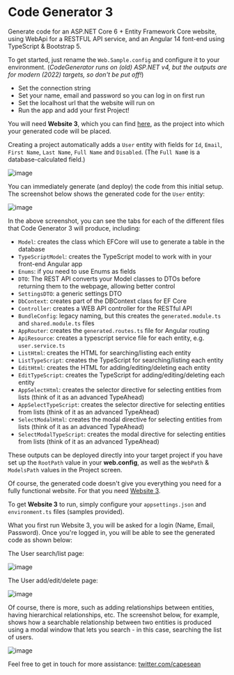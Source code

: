 # Code Generator 3
Generate code for an ASP.NET Core 6 + Entity Framework Core website, using WebApi for a RESTFUL API service, and an Angular 14 font-end using TypeScript & Bootstrap 5.

To get started, just rename the `Web.Sample.config` and configure it to your environment. (*CodeGenerator runs on (old) ASP.NET v4, but the outputs are for modern (2022) targets, so don't be put off!*)

- Set the connection string
- Set your name, email and password so you can log in on first run
- Set the localhost url that the website will run on
- Run the app and add your first Project!

You will need **Website 3**, which you can find [here](https://github.com/capesean/Website3), as the project into which your generated code will be placed.

Creating a project automatically adds a `User` entity with fields for `Id`, `Email`, `First Name`, `Last Name`, `Full Name` and `Disabled`. (The `Full Nam`e is a database-calculated field.) 

![image](https://user-images.githubusercontent.com/642609/172637620-94836445-f8ab-4a94-bf27-3e23f8f77087.png)

You can immediately generate (and deploy) the code from this initial setup. The screenshot below shows the generated code for the `User` entity:

![image](https://user-images.githubusercontent.com/642609/172638876-e80e57be-ce36-4fcd-9221-a7a229cc3a40.png)

In the above screenshot, you can see the tabs for each of the different files that Code Generator 3 will produce, including:
- `Model`: creates the class which EFCore will use to generate a table in the database
- `TypeScriptModel`: creates the TypeScript model to work with in your front-end Angular app
- `Enums`: if you need to use Enums as fields
- `DTO`: The REST API converts your Model classes to DTOs before returning them to the webpage, allowing better control
- `SettingsDTO`: a generic settings DTO
- `DbContext`: creates part of the DBContext class for EF Core
- `Controller`: creates a WEB API controller for the RESTful API
- `BundleConfig`: legacy naming, but this creates the `generated.module.ts` and `shared.module.ts` files
- `AppRouter`: creates the `generated.routes.ts` file for Angular routing
- `ApiResource`: creates a typescript service file for each entity, e.g. `user.service.ts`
- `ListHtml`: creates the HTML for searching/listing each entity
- `ListTypeScript`: creates the TypeScript for searching/listing each entity
- `EditHtml`: creates the HTML for adding/editing/deleting each entity
- `EditTypeScript`: creates the TypeScript for adding/editing/deleting each entity
- `AppSelectHtml`: creates the selector directive for selecting entities from lists (think of it as an advanced TypeAhead)
- `AppSelectTypeScript`: creates the selector directive for selecting entities from lists (think of it as an advanced TypeAhead)
- `SelectModalHtml`: creates the modal directive for selecting entities from lists (think of it as an advanced TypeAhead)
- `SelectModalTypeScript`: creates the modal directive for selecting entities from lists (think of it as an advanced TypeAhead)

These outputs can be deployed directly into your target project if you have set up the `RootPath` value in your **web.config**, as well as the `WebPath` & `ModelsPath` values in the Project screen.

Of course, the generated code doesn't give you everything you need for a fully functional website. For that you need [Website 3](https://github.com/capesean/Website3).

To get **Website 3** to run, simply configure your `appsettings.json` and `environment.ts` files (samples provided). 

What you first run Website 3, you will be asked for a login (Name, Email, Password). Once you're logged in, you will be able to see the generated code as shown below:

The User search/list page:

![image](https://user-images.githubusercontent.com/642609/172645183-dd3a1aa8-1c39-454e-946b-d8be2bb5c87d.png)

The User add/edit/delete page:

![image](https://user-images.githubusercontent.com/642609/172645403-280459b4-dde1-490c-a738-6c143c096257.png)

Of course, there is more, such as adding relationships between entities, having hierarchical relationships, etc. The screenshot below, for example, shows how a searchable relationship between two entities is produced using a modal window that lets you search - in this case, searching the list of users.

![image](https://user-images.githubusercontent.com/642609/172646245-97cf2e4f-52b8-44d9-939b-c1532ed70f8b.png)

Feel free to get in touch for more assistance: [twitter.com/capesean](https://twitter.com/capesean)


